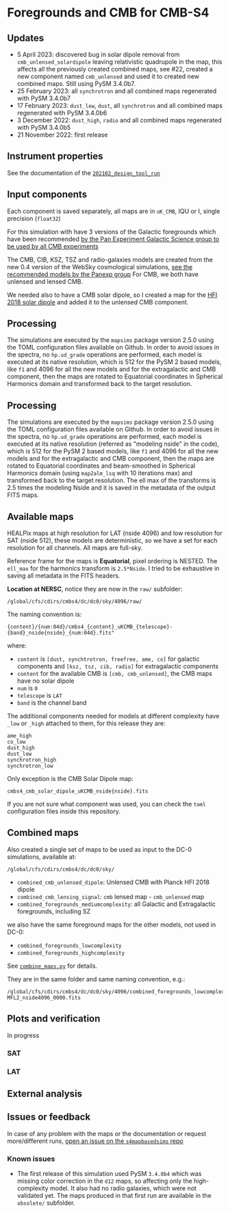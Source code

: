 Foregrounds and CMB for CMB-S4
==============================

## Updates

* 5 April 2023: discovered bug in solar dipole removal from `cmb_unlensed_solardipole` leaving relativistic quadrupole in the map, this affects all the previously created combined maps, see #22, created a new component named `cmb_unlensed` and used it to created new combined maps. Still using PySM 3.4.0b7.
* 25 February 2023: all `synchrotron` and all combined maps regenerated with PySM 3.4.0b7
* 17 February 2023: `dust_low`, `dust`, all `synchrotron` and all combined maps regenerated with PySM 3.4.0b6
* 3 December 2022: `dust_high`, `radio` and all combined maps regenerated with PySM 3.4.0b5
* 21 November 2022: first release

## Instrument properties

See the documentation of the [`202102_design_tool_run`](https://github.com/CMB-S4/s4mapbasedsims/tree/master/202102_design_tool_run)

## Input components

Each component is saved separately, all maps are in `uK_CMB`, IQU or I, single precision (`float32`)

For this simulation with have 3 versions of the Galactic foregrounds which have been recommended [by the Pan Experiment Galactic Science group to be used by all CMB experiments](https://galsci.github.io/blog/2022/common-fiducial-sky/)

The CMB, CIB, KSZ, TSZ and radio-galaxies models are created from the new 0.4 version of the WebSky cosmological simulations, [see the recommended models by the Panexp group](https://galsci.github.io/blog/2022/common-fiducial-extragalactic-cmb)
For CMB, we both have unlensed and lensed CMB.

We needed also to have a CMB solar dipole, so I created a map for the [HFI 2018 solar dipole](https://wiki.cosmos.esa.int/planck-legacy-archive/index.php/Map-making#HFI_2018_Solar_dipole) and added it to the unlensed CMB component.

## Processing

The simulations are executed by the `mapsims` package version 2.5.0 using the TOML configuration files available on Github.
In order to avoid issues in the spectra, no `hp.ud_grade` operations are performed, each model is executed at its native resolution, which is 512 for the PySM 2 based models, like `f1` and 4096 for all the new models and for the extragalactic and CMB component, then the maps are rotated to Equatorial coordinates in Spherical Harmonics domain and transformed back to the target resolution.

## Processing

The simulations are executed by the `mapsims` package version 2.5.0 using the TOML configuration files available on Github.
In order to avoid issues in the spectra, no `hp.ud_grade` operations are performed, each model is executed at its native resolution (referred as "modeling nside" in the code), which is 512 for the PySM 2 based models, like `f1` and 4096 for all the new models and for the extragalactic and CMB component, then the maps are rotated to Equatorial coordinates and beam-smoothed in Spherical Harmonics domain (using `map2alm_lsq` with 10 iterations max) and transformed back to the target resolution. The ell max of the transforms is 2.5 times the modeling Nside and it is saved in the metadata of the output FITS maps.

## Available maps

HEALPix maps at high resolution for LAT (nside 4096) and low resolution for SAT (nside 512), these models are deterministic, so we have a set for each resolution for all channels. All maps are full-sky.

Reference frame for the maps is **Equatorial**, pixel ordering is NESTED.
The `ell_max` for the harmonics transform is `2.5*Nside`.
I tried to be exhaustive in saving all metadata in the FITS headers.

**Location at NERSC**, notice they are now in the `raw/` subfolder:

    /global/cfs/cdirs/cmbs4/dc/dc0/sky/4096/raw/

The naming convention is:

    {content}/{num:04d}/cmbs4_{content}_uKCMB_{telescope}-{band}_nside{nside}_{num:04d}.fits"

where:

* `content` is `[dust, synchtrotron, freefree, ame, co]` for galactic components and `[ksz, tsz, cib, radio]` for extragalactic components
* `content` for the available CMB is `[cmb, cmb_unlensed]`, the CMB maps have no solar dipole
* `num` is `0`
* `telescope` is `LAT`
* `band` is the channel band

The additional components needed for models at different complexity have `_low` or `_high` attached to them, for this release they are:

```
ame_high
co_low
dust_high
dust_low
synchrotron_high
synchrotron_low
```

Only exception is the CMB Solar Dipole map:

    cmbs4_cmb_solar_dipole_uKCMB_nside{nside}.fits

If you are not sure what component was used, you can check the `toml` configuration files inside this repository.

## Combined maps

Also created a single set of maps to be used as input to the DC-0 simulations, available at:

    /global/cfs/cdirs/cmbs4/dc/dc0/sky/

* `combined_cmb_unlensed_dipole`: Unlensed CMB with Planck HFI 2018 dipole
* `combined_cmb_lensing_signal`: `cmb` lensed map - `cmb_unlensed` map
* `combined_foregrounds_mediumcomplexity`: all Galactic and Extragalactic foregrounds, including SZ

we also have the same foreground maps for the other models, not used in DC-0:

* `combined_foregrounds_lowcomplexity`
* `combined_foregrounds_highcomplexity`

See [`combine_maps.py`](./combine_maps.py) for details.

They are in the same folder and same naming convention, e.g.:

    /global/cfs/cdirs/cmbs4/dc/dc0/sky/4096/combined_foregrounds_lowcomplexity/0000/cmbs4_combined_foregrounds_lowcomplexity_uKCMB_LAT-MFL2_nside4096_0000.fits

## Plots and verification

In progress

### SAT

### LAT

## External analysis

## Issues or feedback

In case of any problem with the maps or the documentation or request more/different runs, [open an issue on the `s4mapbasedsims` repo](https://github.com/CMB-S4/s4mapbasedsims/issues)

### Known issues

* The first release of this simulation used PySM `3.4.0b4` which was missing color correction in the `d12` maps, so affecting only the high-complexity model. It also had no radio galaxies, which were not validated yet. The maps produced in that first run are available in the `obsolete/` subfolder.
